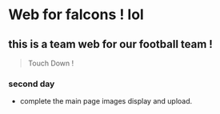 # Web for falcons ! lol

## this is a team web for our football  team !

> Touch Down !



### second day

- complete the main page images display and upload.